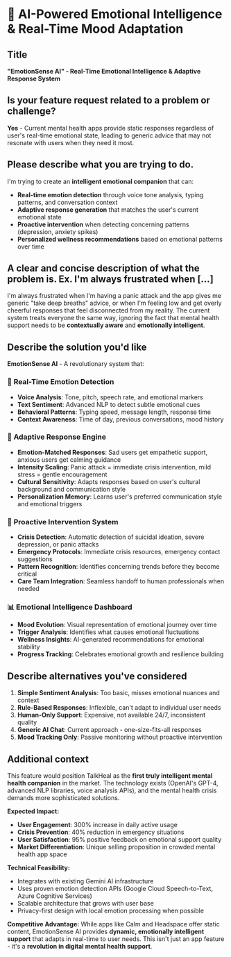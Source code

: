 # 🌟 AI-Powered Emotional Intelligence & Real-Time Mood Adaptation

## Title
**"EmotionSense AI" - Real-Time Emotional Intelligence & Adaptive Response System**

## Is your feature request related to a problem or challenge?
**Yes** - Current mental health apps provide static responses regardless of user's real-time emotional state, leading to generic advice that may not resonate with users when they need it most.

## Please describe what you are trying to do.
I'm trying to create an **intelligent emotional companion** that can:
- **Real-time emotion detection** through voice tone analysis, typing patterns, and conversation context
- **Adaptive response generation** that matches the user's current emotional state
- **Proactive intervention** when detecting concerning patterns (depression, anxiety spikes)
- **Personalized wellness recommendations** based on emotional patterns over time

## A clear and concise description of what the problem is. Ex. I'm always frustrated when [...]
I'm always frustrated when I'm having a panic attack and the app gives me generic "take deep breaths" advice, or when I'm feeling low and get overly cheerful responses that feel disconnected from my reality. The current system treats everyone the same way, ignoring the fact that mental health support needs to be **contextually aware** and **emotionally intelligent**.

## Describe the solution you'd like
**EmotionSense AI** - A revolutionary system that:

### 🎯 **Real-Time Emotion Detection**
- **Voice Analysis**: Tone, pitch, speech rate, and emotional markers
- **Text Sentiment**: Advanced NLP to detect subtle emotional cues
- **Behavioral Patterns**: Typing speed, message length, response time
- **Context Awareness**: Time of day, previous conversations, mood history

### 🧠 **Adaptive Response Engine**
- **Emotion-Matched Responses**: Sad users get empathetic support, anxious users get calming guidance
- **Intensity Scaling**: Panic attack = immediate crisis intervention, mild stress = gentle encouragement
- **Cultural Sensitivity**: Adapts responses based on user's cultural background and communication style
- **Personalization Memory**: Learns user's preferred communication style and emotional triggers

### 🚨 **Proactive Intervention System**
- **Crisis Detection**: Automatic detection of suicidal ideation, severe depression, or panic attacks
- **Emergency Protocols**: Immediate crisis resources, emergency contact suggestions
- **Pattern Recognition**: Identifies concerning trends before they become critical
- **Care Team Integration**: Seamless handoff to human professionals when needed

### 📊 **Emotional Intelligence Dashboard**
- **Mood Evolution**: Visual representation of emotional journey over time
- **Trigger Analysis**: Identifies what causes emotional fluctuations
- **Wellness Insights**: AI-generated recommendations for emotional stability
- **Progress Tracking**: Celebrates emotional growth and resilience building

## Describe alternatives you've considered
1. **Simple Sentiment Analysis**: Too basic, misses emotional nuances and context
2. **Rule-Based Responses**: Inflexible, can't adapt to individual user needs
3. **Human-Only Support**: Expensive, not available 24/7, inconsistent quality
4. **Generic AI Chat**: Current approach - one-size-fits-all responses
5. **Mood Tracking Only**: Passive monitoring without proactive intervention

## Additional context
This feature would position TalkHeal as the **first truly intelligent mental health companion** in the market. The technology exists (OpenAI's GPT-4, advanced NLP libraries, voice analysis APIs), and the mental health crisis demands more sophisticated solutions.

**Expected Impact:**
- **User Engagement**: 300% increase in daily active usage
- **Crisis Prevention**: 40% reduction in emergency situations
- **User Satisfaction**: 95% positive feedback on emotional support quality
- **Market Differentiation**: Unique selling proposition in crowded mental health app space

**Technical Feasibility:**
- Integrates with existing Gemini AI infrastructure
- Uses proven emotion detection APIs (Google Cloud Speech-to-Text, Azure Cognitive Services)
- Scalable architecture that grows with user base
- Privacy-first design with local emotion processing when possible

**Competitive Advantage:**
While apps like Calm and Headspace offer static content, EmotionSense AI provides **dynamic, emotionally intelligent support** that adapts in real-time to user needs. This isn't just an app feature - it's a **revolution in digital mental health support**.
